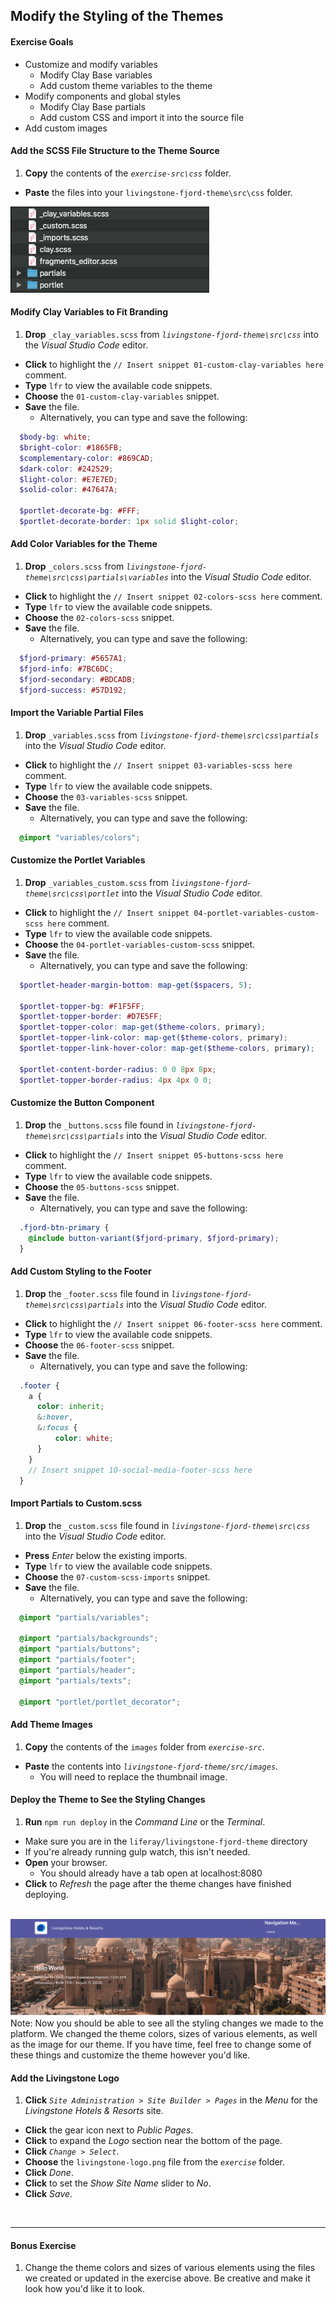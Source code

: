 ## Modify the Styling of the Themes

<div class="ahead">

#### Exercise Goals

* Customize and modify variables
  * Modify Clay Base variables
  * Add custom theme variables to the theme
* Modify components and global styles
  * Modify Clay Base partials
  * Add custom CSS and import it into the source file
* Add custom images

</div>

#### Add the SCSS File Structure to the Theme Source
1. **Copy** the contents of the _`exercise-src\css`_ folder.  
* **Paste** the files into your `livingstone-fjord-theme\src\css` folder.

<img src="images/css_folder_structure.png" style="max-width: 100%;">

#### Modify Clay Variables to Fit Branding 
1. **Drop** `_clay_variables.scss` from _`livingstone-fjord-theme\src\css`_ into the _Visual Studio Code_ editor. 
* **Click** to highlight the `// Insert snippet 01-custom-clay-variables here` comment.
* **Type** `lfr` to view the available code snippets.
* **Choose** the `01-custom-clay-variables` snippet.
* **Save** the file. 
  * Alternatively, you can type and save the following:

```SCSS
  $body-bg: white;
  $bright-color: #1865FB;
  $complementary-color: #869CAD;
  $dark-color: #242529;
  $light-color: #E7E7ED;
  $solid-color: #47647A;

  $portlet-decorate-bg: #FFF;
  $portlet-decorate-border: 1px solid $light-color;
```

#### Add Color Variables for the Theme
1. **Drop** `_colors.scss` from _`livingstone-fjord-theme\src\css\partials\variables`_ into the _Visual Studio Code_ editor. 
* **Click** to highlight the `// Insert snippet 02-colors-scss here` comment.
* **Type** `lfr` to view the available code snippets.
* **Choose** the `02-colors-scss` snippet.
* **Save** the file.
  * Alternatively, you can type and save the following:

```SCSS
  $fjord-primary: #5657A1;
  $fjord-info: #7BC6DC;
  $fjord-secondary: #BDCADB;
  $fjord-success: #57D192;
```

<div class="page"></div>

#### Import the Variable Partial Files
1. **Drop** `_variables.scss` from _`livingstone-fjord-theme\src\css\partials`_ into the _Visual Studio Code_ editor. 
* **Click** to highlight the `// Insert snippet 03-variables-scss here` comment.
* **Type** `lfr` to view the available code snippets.
* **Choose** the `03-variables-scss` snippet.
* **Save** the file.
  * Alternatively, you can type and save the following:

```SCSS
  @import "variables/colors";
```

#### Customize the Portlet Variables
1. **Drop** `_variables_custom.scss` from _`livingstone-fjord-theme\src\css\portlet`_ into the _Visual Studio Code_ editor. 
* **Click** to highlight the `// Insert snippet 04-portlet-variables-custom-scss here` comment.
* **Type** `lfr` to view the available code snippets.
* **Choose** the `04-portlet-variables-custom-scss` snippet.
* **Save** the file. 
  * Alternatively, you can type and save the following:

```SCSS
  $portlet-header-margin-bottom: map-get($spacers, 5);

  $portlet-topper-bg: #F1F5FF;
  $portlet-topper-border: #D7E5FF;
  $portlet-topper-color: map-get($theme-colors, primary);
  $portlet-topper-link-color: map-get($theme-colors, primary);
  $portlet-topper-link-hover-color: map-get($theme-colors, primary);

  $portlet-content-border-radius: 0 0 8px 8px;
  $portlet-topper-border-radius: 4px 4px 0 0;
```

#### Customize the Button Component
1. **Drop** the `_buttons.scss` file found in _`livingstone-fjord-theme\src\css\partials`_ into the _Visual Studio Code_ editor. 
* **Click** to highlight the `// Insert snippet 05-buttons-scss here` comment.
* **Type** `lfr` to view the available code snippets.
* **Choose** the `05-buttons-scss` snippet.
* **Save** the file.
  * Alternatively, you can type and save the following:

```SCSS
  .fjord-btn-primary {
    @include button-variant($fjord-primary, $fjord-primary);
  }
```

#### Add Custom Styling to the Footer
1. **Drop** the `_footer.scss` file found in _`livingstone-fjord-theme\src\css\partials`_ into the _Visual Studio Code_ editor.
* **Click** to highlight the `// Insert snippet 06-footer-scss here` comment.
* **Type** `lfr` to view the available code snippets.
* **Choose** the `06-footer-scss` snippet.
* **Save** the file.
  * Alternatively, you can type and save the following:
  
```SCSS
  .footer {
    a {
      color: inherit;
      &:hover,
      &:focus {
          color: white;
      }
    }
    // Insert snippet 10-social-media-footer-scss here
  }
```

#### Import Partials to Custom.scss
1. **Drop** the `_custom.scss` file found in _`livingstone-fjord-theme\src\css`_ into the _Visual Studio Code_ editor.
* **Press** *Enter* below the existing imports.
* **Type** `lfr` to view the available code snippets.
* **Choose** the `07-custom-scss-imports` snippet.
* **Save** the file.
  * Alternatively, you can type and save the following:

```SCSS
  @import "partials/variables";

  @import "partials/backgrounds";
  @import "partials/buttons";
  @import "partials/footer";
  @import "partials/header";
  @import "partials/texts";

  @import "portlet/portlet_decorator";
```

<div class="page"></div>

#### Add Theme Images
1. **Copy** the contents of the `images` folder from _`exercise-src`_.   
* **Paste** the contents into _`livingstone-fjord-theme/src/images`_.
  * You will need to replace the thumbnail image.

#### Deploy the Theme to See the Styling Changes
1. **Run** `npm run deploy` in the _Command Line_ or the _Terminal_.
  * Make sure you are in the `liferay/livingstone-fjord-theme` directory
  * If you're already running gulp watch, this isn't needed.
* **Open** your browser.
  * You should already have a tab open at localhost:8080
* **Click** to _Refresh_ the page after the theme changes have finished deploying.

<br />

<img src="images/theme_styling.png" style="max-width:100%;">

<div class="note">
Note: Now you should be able to see all the styling changes we made to the platform. We changed the theme colors, sizes of various elements, as well as the image for our theme. If you have time, feel free to change some of these things and customize the theme however you'd like.
</div>

<div class="page"></div>

#### Add the Livingstone Logo
1. **Click** _`Site Administration > Site Builder > Pages`_ in the _Menu_ for the _Livingstone Hotels & Resorts_ site.
* **Click** the gear icon next to _Public Pages_.
* **Click** to expand the _Logo_ section near the bottom of the page.
* **Click** _`Change > Select`_.
* **Choose** the `livingstone-logo.png` file from the _`exercise`_ folder.
* **Click** _Done_.
* **Click** to set the _Show Site Name_ slider to _No_.
* **Click** _Save_.

<br />

---

#### Bonus Exercise
1. Change the theme colors and sizes of various elements using the files we created or updated in the exercise above. Be creative and make it look how you'd like it to look.


